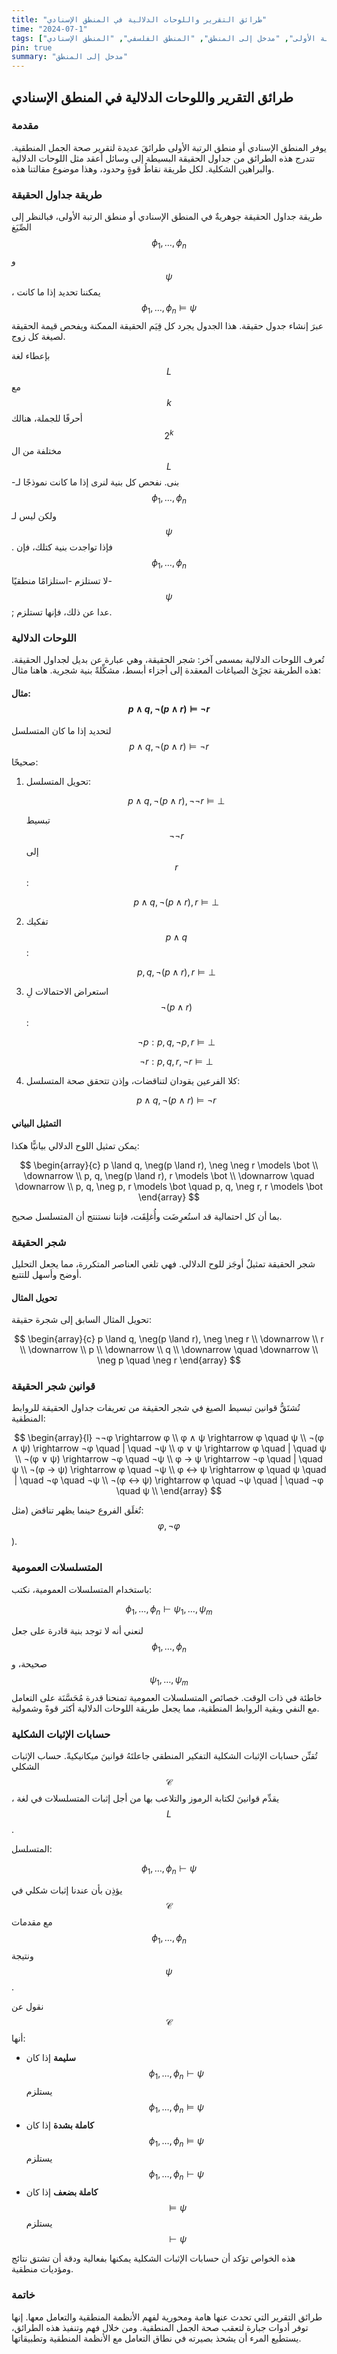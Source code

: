 ```yaml
---
title: "طرائق التقرير واللوحات الدلالية في المنطق الإسنادي"
time: "2024-07-1"
tags: ["منطق الرتبة الأولى", "مدخل إلى المنطق", "المنطق الفلسفي", "المنطق الإسنادي"]
pin: true
summary: "مدخل إلى المنطق"
---
```


## طرائق التقرير واللوحات الدلالية في المنطق الإسنادي

### مقدمة
يوفر المنطق الإسنادي أو منطق الرتبة الأولى طرائقَ عديدة لتقرير صحة الجمل المنطقية. تتدرج هذه الطرائق من جداول الحقيقة البسيطة إلى وسائل أعقد مثل اللوحات الدلالية والبراهين الشكلية. لكل طريقة نقاطُ قوةٍ وحدود، وهذا موضوع مقالتنا هذه.

### طريقة جداول الحقيقة
طريقة جداول الحقيقة جوهريةٌ في المنطق الإسنادي أو منطق الرتبة الأولى، فبالنظر إلى الصِّيَغ 
$$ \phi_1, \ldots, \phi_n $$ 
و
$$ \psi $$، 
يمكننا تحديد إذا ما كانت 
$$ \phi_1, \ldots, \phi_n \models \psi $$ 
عبرَ إنشاء جدول حقيقة. هذا الجدول يجرد كل قِيَم الحقيقة الممكنة ويفحص قيمة الحقيقة لصيغة كل زوج.

بإعطاء لغة 
$$ L $$ 
مع 
$$ k $$ 
أحرفًا للجملة، هنالك 
$$ 2^k $$ 
مختلفة من ال
$$ L $$-بنى. 
نفحص كل بنية لنرى إذا ما كانت نموذجًا لـ 
$$ \phi_1, \ldots, \phi_n $$ 
ولكن ليس لـ 
$$ \psi $$.
فإذا تواجدت بنية كتلك، فإن 
$$ \phi_1, \ldots, \phi_n $$ 
لا تستلزم -استلزامًا منطقيًا- 
$$ \psi $$; 
عدا عن ذلك، فإنها تستلزم.

### اللوحات الدلالية
تُعرف اللوحات الدلالية بمسمى آخر: شجر الحقيقة، وهي عبارة عن بديل لجداول الحقيقة. هذه الطريقة تجزَِئ الصياغات المعقدة إلى أجزاء أبسط، مشكِّلةً بنية شجرية. هاهنا مثال:

#### مثال: $$ p \land q, \neg(p \land r) \models \neg r $$

لتحديد إذا ما كان المتسلسل 
$$ p \land q, \neg(p \land r) \models \neg r $$ 
صحيحًا:

1. تحويل المتسلسل:

   $$ p \land q, \neg(p \land r), \neg \neg r \models \bot $$

   تبسيط 
   $$ \neg \neg r $$ 
   إلى 
   $$ r $$:

   $$ p \land q, \neg(p \land r), r \models \bot $$

2. تفكيك 
$$ p \land q $$:

   $$ p, q, \neg(p \land r), r \models \bot $$

3. استعراض الاحتمالات لِ 
$$ \neg(p \land r) $$:

   $$ \neg p: p, q, \neg p, r \models \bot $$

   $$ \neg r: p, q, r, \neg r \models \bot $$

4. كلا الفرعين يقودان لتناقضات، وإذن تتحقق صحة المتسلسل:

   $$ p \land q, \neg(p \land r) \models \neg r $$

#### التمثيل البياني
يمكن تمثيل اللوح الدلالي بيانيًّا هكذا:

$$
\begin{array}{c}
p \land q, \neg(p \land r), \neg \neg r \models \bot \\
  \downarrow \\
p, q, \neg(p \land r), r \models \bot \\
  \downarrow \quad \downarrow \\
p, q, \neg p, r \models \bot \quad p, q, \neg r, r \models \bot
\end{array}
$$

بما أن كل احتمالية قد استُعرِضَت وأُغلِقَت، فإننا نستنتج أن المتسلسل صحيح.

### شجر الحقيقة
شجر الحقيقة تمثيلٌ أوجَز للوح الدلالي. فهي تلغي العناصر المتكررة، مما يجعل التحليل أوضح وأسهل للتتبع.

#### تحويل المثال
تحويل المثال السابق إلى شجرة حقيقة:

$$
\begin{array}{c}
p \land q, \neg(p \land r), \neg \neg r \\
  \downarrow \\
  r \\
  \downarrow \\
  p \\
  \downarrow \\
  q \\
  \downarrow \quad \downarrow \\
\neg p \quad \neg r
\end{array}
$$

### قوانين شجر الحقيقة
تُشتَقُّ قوانين تبسيط الصيغ في شجر الحقيقة من تعريفات جداول الحقيقة للروابط المنطقية:

$$
\begin{array}{l}
¬¬φ \rightarrow φ \\
φ ∧ ψ \rightarrow φ \quad ψ \\
¬(φ ∧ ψ) \rightarrow ¬φ \quad | \quad ¬ψ \\
φ ∨ ψ \rightarrow φ \quad | \quad ψ \\
¬(φ ∨ ψ) \rightarrow ¬φ \quad ¬ψ \\
φ → ψ \rightarrow ¬φ \quad | \quad ψ \\
¬(φ → ψ) \rightarrow φ \quad ¬ψ \\
φ ↔ ψ \rightarrow φ \quad ψ \quad | \quad ¬φ \quad ¬ψ \\
¬(φ ↔ ψ) \rightarrow φ \quad ¬ψ \quad | \quad ¬φ \quad ψ \\
\end{array}
$$

تُغلَق الفروع حينما يظهر تناقض (مثل: 
$$ φ, ¬φ $$).

### المتسلسلات العمومية
باستخدام المتسلسلات العمومية، نكتب:

$$ \phi_1, \ldots, \phi_n \vdash \psi_1, \ldots, \psi_m $$

لنعني أنه لا توجد بنية قادرة على جعل 
$$ \phi_1, \ldots, \phi_n $$ 
صحيحة، و 
$$ \psi_1, \ldots, \psi_m $$ 
خاطئة في ذات الوقت. خصائص المتسلسلات العمومية تمنحنا قدرة مُحَسَّنَة على التعامل مع النفي وبقية الروابط المنطقية، مما يجعل طريقة اللوحات الدلالية أكثر قوةً وشمولية.

### حسابات الإثبات الشكلية
تُقنِّن حسابات الإثبات الشكلية التفكير المنطقي جاعلتَهُ قوانينَ ميكانيكيةً. حساب الإثبات الشكلي 
$$ \mathcal{C} $$، 
يقدِّم قوانينَ لكتابة الرموز والتلاعب بها من أجل إثبات المتسلسلات في لغة 
$$ L $$.

المتسلسل:

$$ \phi_1, \ldots, \phi_n \vdash \psi $$

يؤذِن بأن عندنا إثبات شكلي في 
$$ \mathcal{C} $$ 
مع مقدمات 
$$ \phi_1, \ldots, \phi_n $$ 
ونتيجة 
$$ \psi $$.

نقول عن 
$$ \mathcal{C} $$ 
أنها:
- **سليمة** إذا كان 
$$ \phi_1, \ldots, \phi_n \vdash \psi $$ 
يستلزم 
$$ \phi_1, \ldots, \phi_n \models \psi $$
- **كاملة بشدة** إذا كان 
$$ \phi_1, \ldots, \phi_n \models \psi $$ 
يستلزم 
$$ \phi_1, \ldots, \phi_n \vdash \psi $$
- **كاملة بضعف** إذا كان 
$$ \models \psi $$ 
يستلزم 
$$ \vdash \psi $$

هذه الخواص تؤكد أن حسابات الإثبات الشكلية يمكنها بفعالية ودقة أن تشتق نتائج ومؤديات منطقية.

### خاتمة
طرائق التقرير التي تحدث عنها هامة ومحورية لفهم الأنظمة المنطقية والتعامل معها. إنها توفر أدوات جبارة لتعقب صحة الجمل المنطقية. ومن خلال فهم وتنفيذ هذه الطرائق، يستطيع المرء أن يشحذ بصيرته في نطاق التعامل مع الأنظمة المنطقية وتطبيقاتها.
